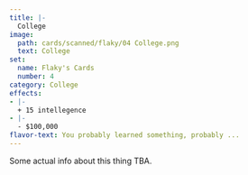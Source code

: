 ```yaml
---
title: |-
  College
image: 
  path: cards/scanned/flaky/04 College.png
  text: College
set:
  name: Flaky's Cards
  number: 4
category: College
effects: 
- |-
  + 15 intellegence
- |-
  - $100,000
flavor-text: You probably learned something, probably ...
---
```

Some actual info about this thing TBA.
